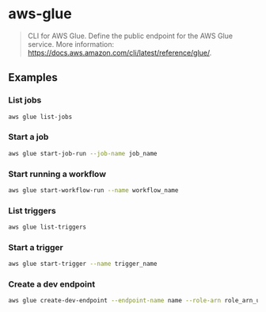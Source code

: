 # aws-glue

> CLI for AWS Glue. Define the public endpoint for the AWS Glue service. More information: <https://docs.aws.amazon.com/cli/latest/reference/glue/>.

## Examples

### List jobs

```bash
aws glue list-jobs
```

### Start a job

```bash
aws glue start-job-run --job-name job_name
```

### Start running a workflow

```bash
aws glue start-workflow-run --name workflow_name
```

### List triggers

```bash
aws glue list-triggers
```

### Start a trigger

```bash
aws glue start-trigger --name trigger_name
```

### Create a dev endpoint

```bash
aws glue create-dev-endpoint --endpoint-name name --role-arn role_arn_used_by_endpoint
```
